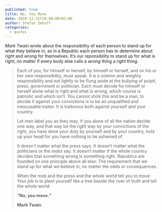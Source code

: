 ```yaml
---
published: true
title: No, You Move
date: 2020-12-31T18:00:00+02:00
author: Stefan Imhoff
categories:
  - quotes
---
```


_Mark Twain_ wrote about the responsibility of each person to stand up for what they believe in, as in a Republic each person has to determine about _right_ and _wrong_ for themselves. It’s our reponsibility to stand up for what is right, no matter if every body else calls a _wrong_ thing a _right_ thing:

> Each of you, for himself or herself, by himself or herself, and on his or her own responsibility, must speak. It is a solemn and weighty responsibility and not lightly to be flung aside at the bullying of pulpit, press, government or politician. Each must decide for himself or herself alone what is right and what is wrong, which course is patriotic and which isn’t. You cannot shirk this and be a man, to decide it against your convictions is to be an unqualified and inexcusable traitor. It is traitorous both against yourself and your country.
>
> Let men label you as they may, if you alone of all the nation decide one way, and that way be the right way by your convictions of the right, you have done your duty by yourself and by your country, hold up your head for you have nothing to be ashamed of.
>
> It doesn’t matter what the press says. It doesn’t matter what the politicians or the mobs say. It doesn’t matter if the whole country decides that something wrong is something right. Republics are founded on one principle above all else: The requirement that we stand up for what we believe in, no matter the odds or consequences.
>
> When the mob and the press and the whole world tell you to move. Your job is to plant yourself like a tree beside the river of truth and tell the whole world:
>
> **<q>No, you move.</q>**
>
> **Mark Twain**
